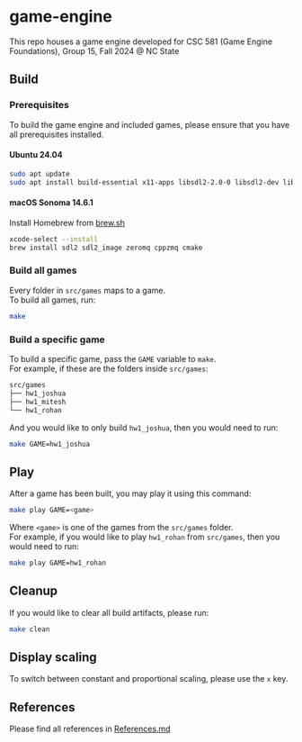 # game-engine
This repo houses a game engine developed for CSC 581 (Game Engine Foundations), Group 15, Fall 2024 @ NC State

## Build
### Prerequisites
To build the game engine and included games, please ensure that you have all prerequisites installed.

#### Ubuntu 24.04
```bash
sudo apt update
sudo apt install build-essential x11-apps libsdl2-2.0-0 libsdl2-dev libsdl2-image-2.0-0 libsdl2-image-dev libzmq3-dev cmake
```

#### macOS Sonoma 14.6.1
Install Homebrew from [brew.sh](https://brew.sh/)
```bash
xcode-select --install
brew install sdl2 sdl2_image zeromq cppzmq cmake
```

### Build all games
Every folder in `src/games` maps to a game.  
To build all games, run:
```bash
make
```

### Build a specific game
To build a specific game, pass the `GAME` variable to `make`.  
For example, if these are the folders inside `src/games`:
```bash
src/games
├── hw1_joshua
├── hw1_mitesh
└── hw1_rohan
```
And you would like to only build `hw1_joshua`, then you would need to run:
```bash
make GAME=hw1_joshua
```

## Play
After a game has been built, you may play it using this command:
```bash
make play GAME=<game>
```
Where `<game>` is one of the games from the `src/games` folder.  
For example, if you would like to play `hw1_rohan` from `src/games`, then you would need to run:
```bash
make play GAME=hw1_rohan
```

## Cleanup
If you would like to clear all build artifacts, please run:
```bash
make clean
```

## Display scaling
To switch between constant and proportional scaling, please use the `x` key.

## References
Please find all references in [References.md](References.md)